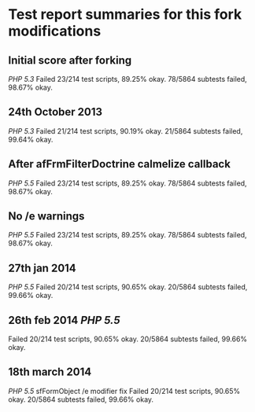 Test report summaries for this fork modifications
==================================================

Initial score after forking
-------------------------------------
_PHP 5.3_
Failed 23/214 test scripts, 89.25% okay. 78/5864 subtests failed, 98.67% okay.

24th October 2013
---------------------------
_PHP 5.3_
Failed 21/214 test scripts, 90.19% okay. 21/5864 subtests failed, 99.64% okay.

After afFrmFilterDoctrine calmelize callback
------------------------------------------------------
_PHP 5.5_
Failed 23/214 test scripts, 89.25% okay. 78/5864 subtests failed, 98.67% okay.

No /e warnings
--------------
_PHP 5.5_
Failed 23/214 test scripts, 89.25% okay. 78/5864 subtests failed, 98.67% okay.

27th jan 2014
------------
_PHP 5.5_
Failed 20/214 test scripts, 90.65% okay. 20/5864 subtests failed, 99.66% okay.

26th feb 2014
_PHP 5.5_
------------
Failed 20/214 test scripts, 90.65% okay. 20/5864 subtests failed, 99.66% okay.

18th march 2014
--------------
_PHP 5.5_
sfFormObject /e modifier fix
Failed 20/214 test scripts, 90.65% okay. 20/5864 subtests failed, 99.66% okay.
